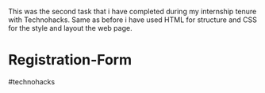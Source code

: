 This was the second task that i have completed during my internship tenure with Technohacks.
Same as before i have used HTML for structure and CSS for the style and layout the web page.
# Registration-Form
#technohacks
